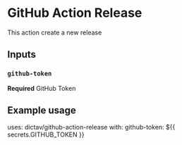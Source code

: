 # GitHub Action Release

This action create a new release

## Inputs

### `github-token`

**Required** GitHub Token

## Example usage

uses: dictav/github-action-release
with:
github-token: \${{ secrets.GITHUB_TOKEN }}
